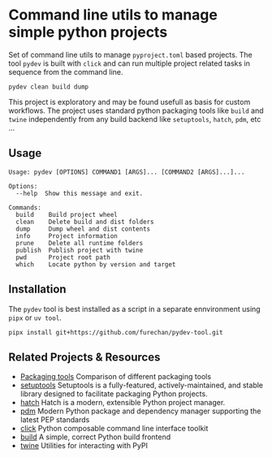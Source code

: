 # Command line utils to manage simple python projects 

Set of command line utils to manage `pyproject.toml` based projects.
The tool `pydev` is built with `click` and can run multiple project
related tasks in sequence from the command line.

```console
pydev clean build dump
```

This project is exploratory and may be found usefull as basis for custom workflows.
The project uses standard python packaging tools like `build` and `twine`
independently from any build backend like `setuptools`, `hatch`, `pdm`, etc ...


## Usage

```console
Usage: pydev [OPTIONS] COMMAND1 [ARGS]... [COMMAND2 [ARGS]...]...

Options:
  --help  Show this message and exit.

Commands:
  build    Build project wheel
  clean    Delete build and dist folders
  dump     Dump wheel and dist contents
  info     Project information
  prune    Delete all runtime folders
  publish  Publish project with twine
  pwd      Project root path
  which    Locate python by version and target
```


## Installation

The `pydev` tool is best installed as a script in a separate ennvironment using `pipx` or `uv tool`.

```console
pipx install git+https://github.com/furechan/pydev-tool.git
```

## Related Projects & Resources
- [Packaging tools](https://sinoroc.gitlab.io/kb/python/packaging_tools_comparisons.html) Comparison of different packaging tools
- [setuptools](https://setuptools.pypa.io/en/latest/) Setuptools is a fully-featured, actively-maintained, and stable library designed to facilitate packaging Python projects.
- [hatch](https://hatch.pypa.io/latest/) Hatch is a modern, extensible Python project manager.
- [pdm](https://pdm-project.org/en/latest/) Modern Python package and dependency manager supporting the latest PEP standards 
- [click](https://click.palletsprojects.com/) Python composable command line interface toolkit
- [build](https://github.com/pypa/build) A simple, correct Python build frontend
- [twine](https://github.com/pypa/twine/) Utilities for interacting with PyPI
